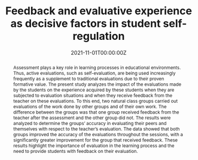 ---
abstract: "Assessment plays a key role in learning processes in educational environments. Thus, active evaluations, such as self-evaluation, are being used increasingly frequently as a supplement to traditional evaluations due to their proven formative value. The present study analyzes the impact of the evaluations made by the students on the experience acquired by these students when they are subjected to evaluation situations and when they receive feedback from the teacher on these evaluations. To this end, two natural class groups carried out evaluations of the work done by other groups and of their own work. The difference between the groups was that one group received feedback from the teacher after the assessment and the other group did not. The results were analyzed to determine the groups’ accuracy in evaluating their peers and themselves with respect to the teacher’s evaluation. The data showed that both groups improved the accuracy of the evaluations throughout the sessions, with a significantly greater improvement for the group that received feedback. These results highlight the importance of evaluation in the learning process and the need to provide students with feedback on their evaluation."
author_notes:
- 
- 
authors:
- admin
- García-Martínez I

date: "2021-11-01T00:00:00Z"
doi: "https://doi.org/10.30827/publicaciones.v51i1.20738"
featured: false
image:
  caption: '' 
  focal_point: ""
  preview_only: false
projects: [Evaluation of self-assessment in an educational context]
publication: '*PUBLICACIONES, 51* (1)'
publication_short: ""
publication_types:
- "2"
publishDate: "2021-06-01T00:00:00Z"
slides: example
summary: "Feedback and evaluative experience as decisive factors in student self-regulation"
tags:
- Self Assessment
- Co Assessment
- Feedback
- Variability

title: "Feedback and evaluative experience as decisive factors in student self-regulation"
url_code: ""
url_dataset: ""
url_pdf: https://revistaseug.ugr.es/index.php/publicaciones/article/view/20738/21169
url_poster: ""
url_project: ""
url_slides: ""
url_source: ""
url_video: ""
---